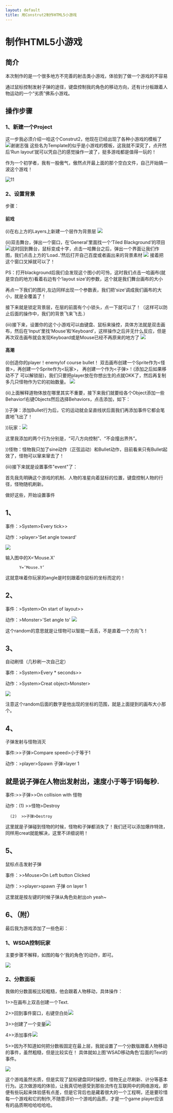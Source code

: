 ```yaml
---
layout: default
title: 用Construt2制作HTML5小游戏
---
```


# 制作HTML5小游戏
## 简介
本次制作的是一个很多地方不完善的射击类小游戏，体验到了做一个游戏的不容易

通过鼠标控制发射子弹的途径，键盘控制我的角色的移动方向，还有计分板跟着人物运动的一个“劣质”佛系小游戏。
## 操作步骤
### 1、新建一个Project
这一步我必须介绍一哈这个Construt2，他现在已经出现了各种小游戏的模板了
![谢谢志强](images\博客截图1.png)
这些名为Template的似乎是小游戏的模板，这我就不深究了，点开然后‘Run layout’就可以凭自己的感觉操作一波了，挺多游戏都是值得一玩的！

作为一个初学者，我有一股傲气，傲然点开最上面的那个空白文件，自己开始搞一波这个游戏！


![11](images\博客截图1.png)

### 2、设置背景
步骤：
#### 前戏
(i)在右上方的Layers上新建一个层作为背景层
![](\images\博客截图2.png)

(ii)双击舞台，弹出一个窗口，在‘General’里面找一个‘Tiled Blackground’的项目
![](\images\博客截图3.png)这时回到舞台，鼠标变成十字，点击一哈舞台之后，弹出一个界面让我们作图，我们点击上方的‘Load..’然后打开自己百度或者画出来的背景素材
![](\images\博客图片.png)
接着把这个窗口叉掉就可以了！

PS：打开blackground后我们会发现这个图小的可怜，这时我们点击一哈画布(就是空白的地方)看着右边有个‘layout size'的参数，这个就是我们舞台画布的大小

再点一下我们的图片,左边同样出现一个参数表，我们把‘size’调成我们画布的大小，就是全覆盖了！

接下来就是锁定背景层，在层的前面有个小锁头，点一下就可以了！（这样可以防止后面的操作中，我们的背景飞来飞去.）



(iii)接下来，设置你的这个小游戏可以由键盘、鼠标来操控，具体方法就是双击画布，然后在‘Input’里找‘Mouse’和‘Keyboard’，这样操作之后并无什么反应，但是再次双击画布就会发现Keyboard或是Mouse已经不再原来的地方了
![](\images\QQ图片20180929210957.png)

#### 高潮
(i)创造你的player！enemy!of course bullet！
双击画布创建一个Sprite作为<怪兽>，再创建一个Sprite作为<玩家>，
再创建一个作为<子弹>！(添加之后如果移动不了 可以解锁层)，我们只要把player放在你想出生的点就OKK了，然后再复制多几只怪物作为它的初始数量。
![](\images\博客用图.png)

(ii)上面解释道物体放在哪里其实不重要，接下来我们就要给各个Object添加一些Behavior!右键Objects然后选择Behaviors，点击添加，如下：

))子弹：添加Bullet行为后，它的运动就会呈直线状后面我们再添加事件它都会笔直地飞出了！

))玩家：![](\images\玩家行为.png)

这里我添加的两个行为分别是，“可八方向控制”、“不会撞出界外”。

))怪物：怪物我只加了sine动作（正弦运动）和Bullet动作，目前看来只有Bullet起效了，怪物可以窜来窜去了！

(iii)接下来就是设置事件"event"了：

首先我先明确这个游戏的机制、人物的准星向着鼠标的位置，键盘控制人物的行径，怪物随机刷新。

做好这些，开始设置事件

## 1、

事件：>System>Every tick>>

动作：>player>'Set angle toward'

![](\images\玩家事件1.png)

输入图中的X=‘Mouse.X’

          Y=‘Mouse.Y’

这就意味着你玩家的angle是时刻跟着你鼠标的坐标而定的！


## 2、
事件：>System>On start of layout>>

动作：>Monster>'Set angle to'
![](\images\刷怪事件1.png)

这个random的意思就是让怪物可以智能一丢丢，不是直着一个方向飞！

## 3、
自动刷怪（几秒刷一次自己定）

事件：>System>Every * seconds>>

动作：>System>Creat object>Monster>

![](images\刷怪事件2.png)

注意这个random后面的数字是他出现的坐标的范围，就是上面提到的画布大小那个。

## 4、
子弹发射与怪物消灭

事件:>>子弹>Compare speed>小于等于1

动作：>player>Spawn 子弹>layer 1

就是说子弹在人物出发射出，速度小于等于1码每秒.
------------------------------

事件:>>子弹>>On collision with 怪物

动作：(1)  >>怪物>Destroy
   
      (2)  >>子弹>Destroy

这里就是子弹碰到怪物的时候，怪物和子弹都消失了！我们还可以添加爆炸特效，同样用creat就能解决，这里不详细说明！

## 5、
鼠标点击发射子弹

事件：>>Mouse>On Left button Clicked

动作：>>player>spawn 子弹 on layer 1

这里就是按左键的时候子弹从角色处射出oh yeah~

## 6、（附）
最后我为游戏添加了一些色彩：

### 1、WSDA控制玩家
主要步骤不解释，如图的每个‘我的角色’的动作，即可。

![](images\方向盘控制.png)

### 2、分数面板
我做的分数面板比较粗糙，他会跟着人物移动，具体操作：

1>>在画布上双击创建一个Text.

2>>回到事件窗口，右键空白处![](images\分数变量.png)

3>>创建了一个变量![](images\变量.png)

4>>添加事件![](images\怪物加分事件.png)

5>>因为不知道如何把分数板固定在最上层，我就设置了一个分数版跟着人物移动的事件，虽然粗糙，但是比较实在！
具体就如上图'WSAD移动角色'后面的Text的事件。



![](images\视频秀.gif)

这个游戏虽然劣质，但是实现了鼠标键盘同时操控，怪物无止尽刷新、计分等基本行为。这次做游戏的体验，让我真切地感受到那些流传在互联网中的网络游戏，即便有些玩起来体验感有点差，但是它背后也是藏着很大的一个工程啊，还是要珍惜每一个游戏和它的制作,不随意评价一个游戏的品质，才是一个game player应该有的品质啊哈哈哈哈哈。